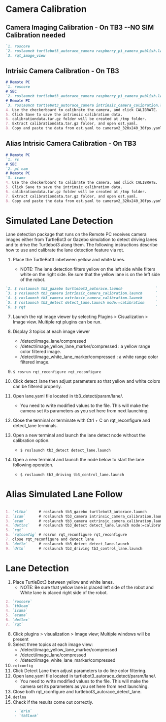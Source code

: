 # Camera Calibration

## Camera Imaging Calibration - On TB3 --NO SIM Calibration needed
```markdown
`1. roscore                                                                     `
`2. roslaunch turtlebot3_autorace_camera raspberry_pi_camera_publish.launch     `
`3. rqt_image_view                                                              `
```

## Intrisic Camera Calibration - On TB3
```markdown
# Remote PC
`1. roscore                                                                                     `
# SBC                                                                                     
`2. roslaunch turtlebot3_autorace_camera raspberry_pi_camera_publish.launch                     `
# Remote PC
`3. roslaunch turtlebot3_autorace_camera intrinsic_camera_calibration.launch mode:=calibration  `
4. Use the checkerboard to calibrate the camera, and click CALIBRATE.
5. Click Save to save the intrinsic calibration data.
6. calibrationdata.tar.gz folder will be created at /tmp folder.
7. Extract calibrationdata.tar.gz folder, and open ost.yaml.
8. Copy and paste the data from ost.yaml to camerav2_320x240_30fps.yaml.

```
## Alias Intrisic Camera Calibration - On TB3
```markdown
# Remote PC
`1. rc                                                                                          `
# SBC                                                                                     
`2. pi cam                                                                                      `
# Remote PC
`3. icamc                                                                                       `
4. Use the checkerboard to calibrate the camera, and click CALIBRATE.
5. Click Save to save the intrinsic calibration data.
6. calibrationdata.tar.gz folder will be created at /tmp folder.
7. Extract calibrationdata.tar.gz folder, and open ost.yaml.
8. Copy and paste the data from ost.yaml to camerav2_320x240_30fps.yaml.

```





# Simulated Lane Detection

Lane detection package that runs on the Remote PC receives camera images either from TurtleBot3 or Gazebo simulation to detect driving lanes and to drive the Turtlebot3 along them.
The following instructions describe how to use and calibrate the lane detection feature via rqt.

1. Place the TurtleBot3 inbetween yellow and white lanes.

    - NOTE: The lane detection filters yellow on the left side while filters white on the right side. Be sure that the yellow lane is on the left side of the robot.

```markdown
`2. $ roslaunch tb3_gazebo turtlebot3_autorace.launch               `
`3. $ roslaunch tb3_camera intrinsic_camera_calibration.launch      `
`4. $ roslaunch tb3_camera extrinsic_camera_calibration.launch      `
`5. $ roslaunch tb3_detect detect_lane.launch mode:=calibration     `
`6. $ rqt                                                           `
```
7. Launch the rqt image viewer by selecting Plugins > Cisualization > Image view.
Multiple rqt plugins can be run.
8. Display 3 topics at each image viewer
    - /detect/image_lane/compressed
    - /detect/image_yellow_lane_marker/compressed : a yellow range color filtered image.
    - /detect/image_white_lane_marker/compressed : a white range color filtered image.

9. `$ rosrun rqt_reconfigure rqt_reconfigure`
10. Click detect_lane then adjust parameters so that yellow and white colors can be filtered properly.

11. Open lane.yaml file located in tb3_detect/param/lane/. 
    - You need to write modified values to the file. This will make the camera set its parameters as you set here from next launching.

12. Close the terminal or terminate with Ctrl + C on rqt_reconfigure and detect_lane terminals.

13. Open a new terminal and launch the lane detect node without the calibration option.
    - `$ roslaunch tb3_detect detect_lane.launch`

14. Open a new terminal and launch the node below to start the lane following operation.
    - `$ roslaunch tb3_driving tb3_control_lane.launch`


# Alias Simulated Lane Follow
```markdown

1. `rltba`     # roslaunch tb3_gazebo turtlebot3_autorace.launch
2. `icam`      # roslaunch tb3_camera intrinsic_camera_calibration.launch
3. `ecam`      # roslaunch tb3_camera extrinsic_camera_calibration.launch
4. `detlnc`    # roslaunch tb3_detect detect_lane.launch mode:=calibration
5. `rqt`
6. `rqtconfig` # rosrun rqt_reconfigure rqt_reconfigure
7. close rqt_reconfigure and detect lane
8. `detln`     # roslaunch tb3_detect detect_lane.launch
9. `drln`      # roslaunch tb3_driving tb3_control_lane.launch

```


# Lane Detection

1. Place TurtleBot3 between yellow and white lanes.
    - NOTE: Be sure that yellow lane is placed left side of the robot and White lane is placed right side of the robot.
```markdown
2. `roscore`
3. `tb3cam`
4. `icama`
5. `ecama`
6. `detlnc`
7. `rqt`
```
8. Click plugins > visualization > Image view; Multiple windows will be present
9. Select three topics at each image view: 
    - /detect/image_yellow_lane_marker/compressed
    - /detect/image_lane/compressed
    - /detect/image_white_lane_marker/compressed
10. `rqtconfig`
11. Click Detect Lane then adjust parameters to do line color filtering.
12. Open lane.yaml file located in turtlebot3_autorace_detect/param/lane/. 
    - You need to write modified values to the file. This will make the camera set its parameters as you set here from next launching.
13. Close both rqt_rconfigure and turtlebot3_autorace_detect_lane.
14. `detlna`
15. Check if the results come out correctly.
```markdown
    - `drln`
    - `tb3lnch`
```